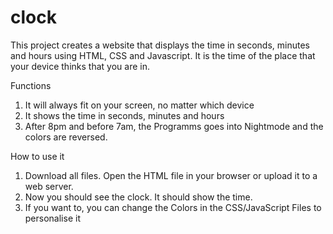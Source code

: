 # clock

This project creates a website that displays the time in seconds, minutes and hours using HTML, CSS and Javascript. It is the time of the place that your device thinks that you are in.

Functions

1. It will always fit on your screen, no matter which device
2. It shows the time in seconds, minutes and hours
3. After 8pm and before 7am, the Programms goes into Nightmode and the colors are reversed.

How to use it

1. Download all files. Open the HTML file in your browser or upload it to a web server.
2. Now you should see the clock. It should show the time.
3. If you want to, you can change the Colors in the CSS/JavaScript Files to personalise it
